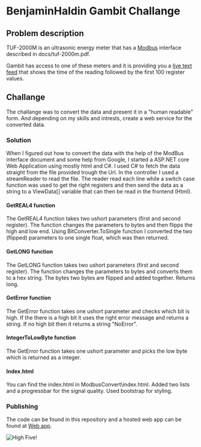 # BenjaminHaldin Gambit Challange

## Problem description

TUF-2000M is an ultrasonic energy meter that has a [Modbus](https://en.wikipedia.org/wiki/Modbus) interface described in docs/tuf-2000m.pdf.

Gambit has access to one of these meters and it is providing you a [live text feed](http://tuftuf.gambitlabs.fi/feed.txt) that shows the time of the reading followed by the first 100 register values.

## Challange

The challange was to convert the data and present it in a "human readable" form. And depending on my skills and intrests, create a web service for the converted data.

### Solution

When I figured out how to convert the data with the help of the ModBus interface document and some help from Google, I started a ASP.NET core Web Application using mostly html and C#. I used C# to fetch the data straight from the file provided trough the Url. In the controller I used a streamReader to read the file. The reader read each line while a switch case function was used to get the right registers and then send the data as a string to a ViewData[] variable that can then be read in the frontend (Html). 

#### GetREAL4 function

The GetREAL4 function takes two ushort parameters (first and second register). The function changes the parameters to bytes and then flipps the high and low end. Using BitConverter.ToSingle function I converted the two (flipped) parameters to one single float, which was then returned.

#### GetLONG function

The GetLONG function takes two ushort parameters (first and second register). The function changes the parameters to bytes and converts them to a hex string. The bytes two bytes are flipped and added together. Returns long.

#### GetError function

The GetError function takes one ushort parameter and checks which bit is high. If the there is a high bit it uses the right error message and returns a string. If no high bit then it returns a string "NoError".

#### IntegerToLowByte function

The GetError function takes one ushort parameter and picks the low byte which is returned as a integer.

#### Index.html

You can find the index.html in ModbusConvert\index.html. Added two lists and a progressbar for the signal quality. Used bootstrap for styling.

### Publishing

The code can be found in this repository and a hosted web app can be found at [Web app](http://benjaminhaldin-gmbtchallange.azurewebsites.net).


![High Five!](http://cdn1-www.craveonline.com/assets/uploads/2016/04/High-Five.jpg)